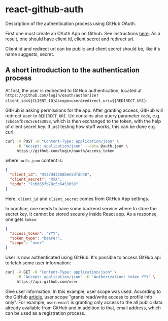 # react-github-auth

Description of the authentication process using GitHub OAuth.

First one must create an OAuth App on Github. See instructions [here][1]. As a
result, one should have client id, client secret and redirect uri.

Client id and redirect url can be public and client secret should be, like it's
name suggests, secret.

[1]: https://docs.github.com/en/free-pro-team@latest/developers/apps/creating-an-oauth-app

## A short introduction to the authentication process

At first, the user is redirected to GitHub authentication, located at
`https://github.com/login/oauth/authorize?client_id=${CLIENT_ID}&scope=user&redirect_uri=${REDIRECT_URI}`.

GitHub is asking permissions for the app. After granting access, GitHub will
redirect user to `REDIRECT_URI`. Url contains also query parameter `code`, e.g.
`7cbd65fb78c5c6453058`, which is then exchanged to the token, with the help of
client secret key. If just testing how stuff works, this can be done e.g. curl:

```bash
curl -X POST -H "Content-Type: application/json" \
     -H "Accept: application/json" --data @auth.json \
     https://github.com/login/oauth/access_token
```

where `auth.json` content is:

```json
{
  "client_id": "9137d43268b8e5dfdd48",
  "client_secret": "XXX",
  "code": "7cbd65fb78c5c6453058"
}
```

Here, `client_id` and `client_secret` comes from GitHub App settings.

In practice, one needs to have some backend service where to store the secret
key. It cannot be stored securely inside React app. As a response, one gets
`token`:

```json
{
  "access_token": "YYY",
  "token_type": "bearer",
  "scope": "user"
}
```

User is now authenticated using GitHub. It's possible to access GitHub api to
fetch some user information:

```bash
curl -X GET -H "Content-Type: application/json" \
     -H "Accept: application/json" -H "Authorization: token YYY" \
     https://api.github.com/user
```

Give user information. In this example, user scope was used. According to the
GitHub [article][2], user scope "grants read/write access to profile info only".
For example, `user:email` is granting only access to the all public data already
available from GitHub and in addition to that, email address, which can be used
as a registration process.

[2]: https://docs.github.com/en/free-pro-team@latest/developers/apps/scopes-for-oauth-apps

